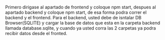 Primero dirigase al apartado de frontend y coloque npm start, despues al apartado backend y coloque npm start, de esa 
forma podra correr el backend y el frontend. Para el backend, usted debe de isntalar DB Browser(SQLITE) y cargar 
la base de datos que esta en la carpeta backend llamada database.sqlite, y cuando ya usted corra las 2 carpetas
ya podra recibir datos desde el fronted.